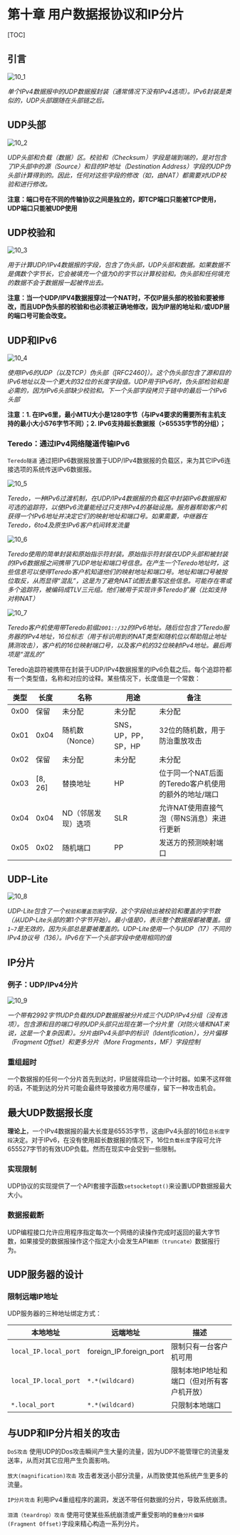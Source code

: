 # 第十章 用户数据报协议和IP分片

[TOC]



## 引言

![10_1](res/10_1.png)

*单个IPv4数据报中的UDP数据报封装（通常情况下没有IPv4选项）。IPv6封装是类似的，UDP头部跟随在头部链之后。*



## UDP头部

![10_2](res/10_2.png)

*UDP头部和负载（数据）区。校验和（Checksum）字段是端到端的，是对包含了IP头部中的源（Source）和目的IP地址（Destination Address）字段的UDP伪头部计算得到的。因此，任何对这些字段的修改（如，由NAT）都需要对UDP校验和进行修改。*

**注意：端口号在不同的传输协议之间是独立的，即TCP端口只能被TCP使用，UDP端口只能被UDP使用**



## UDP校验和

![10_3](res/10_3.png)

*用于计算UDP/IPv4数据报的字段，包含了伪头部，UDP头部和数据。如果数据不是偶数个字节长，它会被填充一个值为0的字节以计算校验和。伪头部和任何填充的数据不会于数据报一起被传出去。*

**注意：当一个UDP/IPV4数据报穿过一个NAT时，不仅IP层头部的校验和要被修改，而且UDP伪头部的校验和也必须被正确地修改，因为IP层的地址和`/`或UDP层的端口号可能会改变。**



## UDP和IPv6

![10_4](res/10_4.png)

*使用IPv6的UDP（以及TCP）伪头部（[RFC2460]）。这个伪头部包含了源和目的IPv6地址以及一个更大的32位的长度字段值。UDP用于IPv6时，伪头部检验和是必需的，因为IPv6头部缺少校验和。下一个头部字段拷贝于链中的最后一个IPv6头部*

**注意：1. 在IPv6里，最小MTU大小是1280字节（与IPv4要求的需要所有主机支持的最小大小576字节不同）；2. IPv6支持超长数据报（>65535字节的分组）；**

### Teredo：通过IPv4网络隧道传输IPv6

`Teredo隧道` 通过把IPv6数据报放置于UDP/IPv4数据报的负载区，来为其它IPv6连接选项的系统传送IPv6数据报。

![10_5](res/10_5.png)

*Teredo，一种IPv6过渡机制，在UDP/IPv4数据报的负载区中封装IPv6数据报和可选的追踪符，以使IPv6流量能经过只支持IPv4的基础设施。服务器帮助客户机获得一个IPv6地址并决定它们的映射地址和端口号。如果需要，中继器在Teredo，6to4及原生IPv6客户机间转发流量*

![10_6](res/10_6.png)

*Teredo使用的简单封装和原始指示符封装。原始指示符封装在UDP头部和被封装的IPv6数据报之间携带了UDP地址和端口号信息。在产生一个Teredo地址时，这些信息可以使得Teredo客户机知道他们的映射地址和端口号。地址和端口号被按位取反，从而显得“混乱”，这是为了避免NAT试图去重写这些信息。可能存在零或多个追踪符，被编码成TLV三元组。他们被用于实现许多Teredo扩展（比如支持对称NAT）*

![10_7](res/10_7.png)

*Teredo客户机使用带Teredo前缀`2001::/32`的IPv6地址。随后位包含了Teredo服务器的IPv4地址，16位标志（用于标识用到的NAT类型和随机位以帮助阻止地址猜测攻击），客户机的16位映射端口号，以及客户机的32位映射IPv4地址。最后两项是“混乱的”*

Teredo追踪符被携带在封装于UDP/IPv4数据报里的IPv6负载之后。每个追踪符都有一个类型值，名称和对应的诠释。某些情况下，长度值是一个常数：

| 类型 | 长度    | 名称               | 用途                | 备注                                                 |
| ---- | ------- | ------------------ | ------------------- | ---------------------------------------------------- |
| 0x00 | 保留    | 未分配             | 未分配              | 未分配                                               |
| 0x01 | 0x04    | 随机数（Nonce）    | SNS，UP，PP，SP，HP | 32位的随机数，用于防治重放攻击                       |
| 0x02 | 保留    | 未分配             | 未分配              | 未分配                                               |
| 0x03 | [8, 26] | 替换地址           | HP                  | 位于同一个NAT后面的Teredo客户机使用的额外的地址/端口 |
| 0x04 | 0x04    | ND（邻居发现）选项 | SLR                 | 允许NAT使用直接气泡（带NS消息）来进行更新            |
| 0x05 | 0x02    | 随机端口           | PP                  | 发送方的预测映射端口                                 |



## UDP-Lite

![10_8](res/10_8.png)

*UDP-Lite包含了一个`校验和覆盖范围`字段，这个字段给出被校验和覆盖的字节数（从UDP-Lite头部的第1个字节开始）。最小值是0，表示整个数据报都被覆盖。值`1~7`是无效的，因为头部总是要被覆盖的。UDP-Lite使用一个与UDP（17）不同的IPv4协议号（136）。IPv6在下一个头部字段中使用相同的值*



## IP分片

### 例子：UDP/IPv4分片

![10_9](res/10_9.png)

*一个带有2992字节UDP负载的UDP数据报被分片成三个UDP/IPv4分组（没有选项）。包含源和目的端口号的UDP头部只出现在第一个分片里（对防火墙和NAT来说，这是一个复杂因素）。分片由IPv4头部中的标识（Identification），分片偏移（Fragment Offset）和更多分片（More Fragments，MF）字段控制*

### 重组超时

一个数据报的任何一个分片首先到达时，IP层就得启动一个计时器。如果不这样做的话，不能到达的分片可能会最终导致接收方用尽缓存，留下一种攻击机会。



## 最大UDP数据报长度

**理论上**，一个IPv4数据报的最大长度是65535字节，这由IPv4头部的16位`总长度字段`决定。对于IPv6，在没有使用超长数据报的情况下，16位`负载长度`字段可允许655527字节的有效UDP负载。然而在现实中会受到一些限制。

### 实现限制

UDP协议的实现提供了一个API套接字函数`setsocketopt()`来设置UDP数据报最大大小。

### 数据报截断

UDP编程接口允许应用程序指定每次一个网络的读操作完成时返回的最大字节数，如果接受的数据报操作这个指定大小会发生API`截断（truncate）`数据报行为。



## UDP服务器的设计

### 限制远端IP地址

UDP服务器的三种地址绑定方式：

| 本地地址              | 远端地址                | 描述                                       |
| --------------------- | ----------------------- | ------------------------------------------ |
| `local_IP.local_port` | foreign_IP.foreign_port | 限制只有一台客户机可用                     |
| `local_IP.local_port` | `*.*(wildcard)`         | 限制本地IP地址和端口（但对所有客户机开放） |
| `*.local_port`        | `*.*(wildcard)`         | 只限制本地端口                             |



## 与UDP和IP分片相关的攻击

`DoS攻击` 使用UDP的Dos攻击瞬间产生大量的流量，因为UDP不能管理它的流量发送率，从而对其它应用产生负面影响。

`放大(magnification)攻击` 攻击者发送小部分流量，从而致使其他系统产生更多的流量。

`IP分片攻击` 利用IPv4重组程序的漏洞，发送不带任何数据的分片，导致系统崩溃。

`泪滴（teardrop）攻击` 使用可使某些系统崩溃或严重受影响的`重叠分片偏移(Fragment Offset)`字段来精心构造一系列分片。



